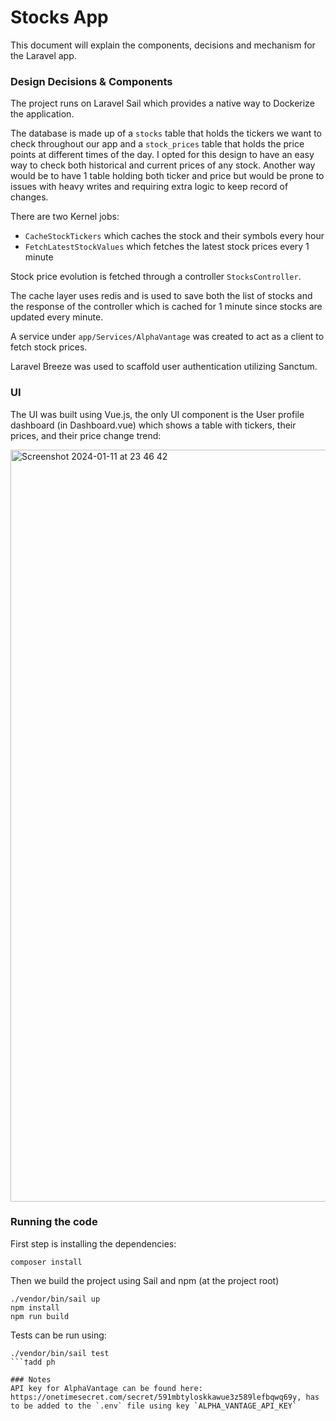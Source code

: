 # Stocks App

This document will explain the components, decisions and mechanism for the Laravel app.

### Design Decisions & Components

The project runs on Laravel Sail which provides a native way to Dockerize the application.

The database is made up of a `stocks` table that holds the tickers we want to check throughout our app and a `stock_prices` table that holds the price points at different times of the day. I opted for this design to have an easy way to check both historical and current prices of any stock. Another way would be to have 1 table holding both ticker and price but would be prone to issues with heavy writes and requiring extra logic to keep record of changes.

There are two Kernel jobs:

 - `CacheStockTickers` which caches the stock and their symbols every hour
 - `FetchLatestStockValues` which fetches the latest stock prices every 1 minute

Stock price evolution is fetched through a controller `StocksController`.

The cache layer uses redis and is used to save both the list of stocks and the response of the controller which is cached for 1 minute since stocks are updated every minute.

A service under `app/Services/AlphaVantage` was created to act as a client to fetch stock prices.

Laravel Breeze was used to scaffold user authentication utilizing Sanctum.

### UI

The UI was built using Vue.js, the only UI component is the User profile dashboard (in Dashboard.vue) which shows a table with tickers, their prices, and their price change trend:

<img width="1203" alt="Screenshot 2024-01-11 at 23 46 42" src="https://github.com/PepperoniPlusPlus/stocks-app/assets/17961409/475f321e-ac51-409a-ada6-30ca9fa86d20">

### Running the code


First step is installing the dependencies:
```
composer install
```
Then we build the project using Sail and npm (at the project root)
```
./vendor/bin/sail up
npm install
npm run build
```
Tests can be run using:
```
./vendor/bin/sail test
```†add ph

### Notes
API key for AlphaVantage can be found here: https://onetimesecret.com/secret/591mbtyloskkawue3z589lefbqwq69y, has to be added to the `.env` file using key `ALPHA_VANTAGE_API_KEY`
